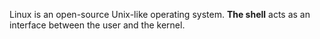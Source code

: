 Linux is an open-source Unix-like operating system.
**The shell** acts as an interface between the user and the kernel.